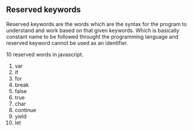 ## Reserved keywords
Reserved keywords are the words which are the syntax for the program to understand and work based on that given keywords. 
Which is basically constant name to be followed throught the programming language and reserved keyword cannot be used as an identifier.

10 reserved words in javascript.

1. var
2. if
3. for
4. break
5. false
6. true
7. char
8. continue
9. yield
10. let
